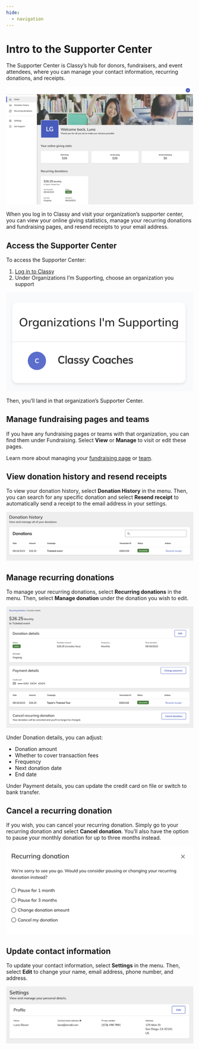 ```yaml
---
hide:
  - navigation
---
```


# Intro to the Supporter Center

The Supporter Center is Classy’s hub for donors, fundraisers, and event attendees, where you can manage your contact information, recurring donations, and receipts.

![Example of Classy's Supporter Center](assets/supporter-center/sc-supporter-example.png)

When you log in to Classy and visit your organization’s supporter center, you can view your online giving statistics, manage your recurring donations and fundraising pages, and resend receipts to your email address.

## Access the Supporter Center

To access the Supporter Center:

1. [Log in to Classy](https://www.classy.org/profile)
2. Under Organizations I’m Supporting, choose an organization you support

![Organization's I Support section](assets/supporter-center/sc-organization-i-support.png)

Then, you’ll land in that organization’s Supporter Center.

## Manage fundraising pages and teams

If you have any fundraising pages or teams with that organization, you can find them under Fundraising. Select **View** or **Manage** to visit or edit these pages.

Learn more about managing your [fundraising page](https://support.classy.org/s/article/how-to-edit-a-fundraising-page) or [team](https://support.classy.org/s/article/how-to-manage-your-team-as-a-team-captain).

## View donation history and resend receipts

To view your donation history, select **Donation History** in the menu. Then, you can search for any specific donation and select **Resend receipt** to automatically send a receipt to the email address in your settings.

![Donation history page](assets/supporter-center/sc-donation-history.png)

## Manage recurring donations

To manage your recurring donations, select **Recurring donations** in the menu. Then, select **Manage donation** under the donation you wish to edit.

![Recurring donation card](assets/supporter-center/sc-manage-recurring-donation.png)

Under Donation details, you can adjust:

- Donation amount
- Whether to cover transaction fees
- Frequency
- Next donation date
- End date

Under Payment details, you can update the credit card on file or switch to bank transfer.

## Cancel a recurring donation

If you wish, you can cancel your recurring donation. Simply go to your recurring donation and select **Cancel donation**. You’ll also have the option to pause your monthly donation for up to three months instead.

![Cancel recurring donation pop-up](assets/supporter-center/sc-cancel-recurring-donation.png)

## Update contact information

To update your contact information, select **Settings** in the menu. Then, select **Edit** to change your name, email address, phone number, and address.

![Supporter center settings](assets/supporter-center/sc-supporter-settings.png)